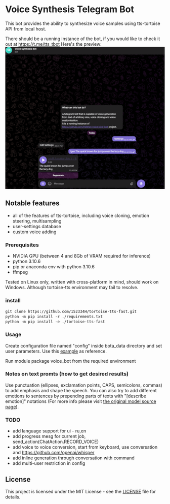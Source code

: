 # Voice Synthesis Telegram Bot
This bot provides the ability to synthesize voice samples using tts-tortoise API from local host.

There should be a running instance of the bot, if you would like to check it out at https://t.me/tts_tbot
Here's the preview:
![synthesis demo](rsc/demo.gif)

## Notable features
 * all of the features of tts-tortoise, including voice cloning, emotion steering, multisampling
 * user-settings database
 * custom voice adding
 
### Prerequisites
 * NVIDIA GPU (between 4 and 8Gb of VRAM required for inference)
 * python 3.10.6
 * pip or anaconda env with python 3.10.6
 * ffmpeg
 
Tested on Linux only, written with cross-platform in mind, should work on Windows. Although tortoise-tts environment may fail to resolve.
### install
```
git clone https://github.com/152334H/tortoise-tts-fast.git
python -m pip install -r ./requirements.txt
python -m pip install -e ./tortoise-tts-fast
```

### Usage
Create configuration file named "config" inside bota_data directory
and set user parameters. Use this [example](bot_data/config_example) as reference.

Run module package voice_bot from the required environment

### Notes on text promts (how to get desired results)
Use punctuation (ellipses, exclamation points, CAPS, semicolons, commas) to add emphasis and shape the speech.
You can also try to add different emotions to sentences by prepending parts of texts with "[describe emotion]" 
notations (For more info please visit [the original model source page](https://github.com/neonbjb/tortoise-tts)).

### TODO
 * add language support for ui - ru,en
 * add progress mesg for current job, send_action(ChatAction.RECORD_VOICE)
 * add voice to voice conversion, start from keyboard, use conversation and https://github.com/openai/whisper
 * add inline generation through conversation with command
 * add multi-user restriction in config

## License
This project is licensed under the MIT License - see the [LICENSE](LICENSE) file for details.
